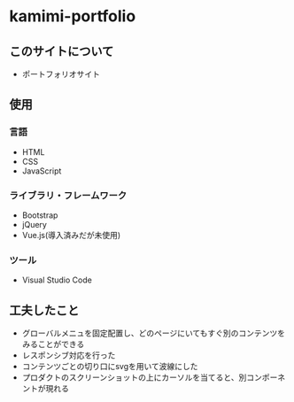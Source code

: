 # kamimi-portfolio

## このサイトについて
* ポートフォリオサイト

## 使用
### 言語
* HTML
* CSS
* JavaScript

### ライブラリ・フレームワーク
* Bootstrap
* jQuery
* Vue.js(導入済みだが未使用)

### ツール
* Visual Studio Code

## 工夫したこと
* グローバルメニュを固定配置し、どのページにいてもすぐ別のコンテンツをみることができる
* レスポンシブ対応を行った
* コンテンツごとの切り口にsvgを用いて波線にした
* プロダクトのスクリーンショットの上にカーソルを当てると、別コンポーネントが現れる